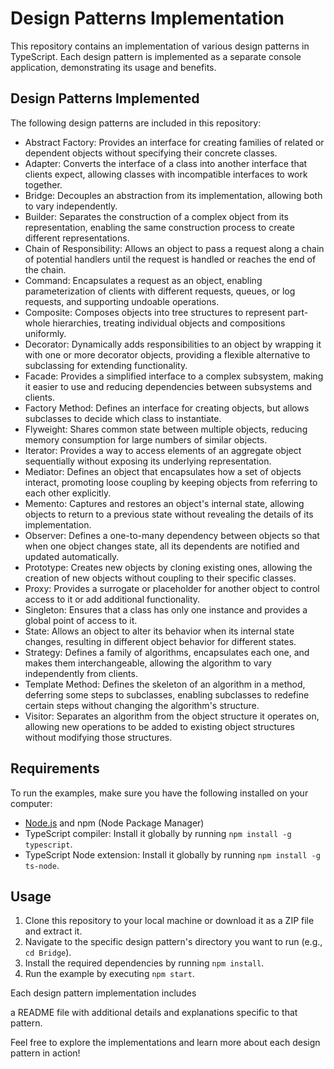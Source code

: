 # Design Patterns Implementation

This repository contains an implementation of various design patterns in TypeScript. Each design pattern is implemented as a separate console application, demonstrating its usage and benefits.

## Design Patterns Implemented

The following design patterns are included in this repository:

- Abstract Factory: Provides an interface for creating families of related or dependent objects without specifying their concrete classes.
- Adapter: Converts the interface of a class into another interface that clients expect, allowing classes with incompatible interfaces to work together.
- Bridge: Decouples an abstraction from its implementation, allowing both to vary independently.
- Builder: Separates the construction of a complex object from its representation, enabling the same construction process to create different representations.
- Chain of Responsibility: Allows an object to pass a request along a chain of potential handlers until the request is handled or reaches the end of the chain.
- Command: Encapsulates a request as an object, enabling parameterization of clients with different requests, queues, or log requests, and supporting undoable operations.
- Composite: Composes objects into tree structures to represent part-whole hierarchies, treating individual objects and compositions uniformly.
- Decorator: Dynamically adds responsibilities to an object by wrapping it with one or more decorator objects, providing a flexible alternative to subclassing for extending functionality.
- Facade: Provides a simplified interface to a complex subsystem, making it easier to use and reducing dependencies between subsystems and clients.
- Factory Method: Defines an interface for creating objects, but allows subclasses to decide which class to instantiate.
- Flyweight: Shares common state between multiple objects, reducing memory consumption for large numbers of similar objects.
- Iterator: Provides a way to access elements of an aggregate object sequentially without exposing its underlying representation.
- Mediator: Defines an object that encapsulates how a set of objects interact, promoting loose coupling by keeping objects from referring to each other explicitly.
- Memento: Captures and restores an object's internal state, allowing objects to return to a previous state without revealing the details of its implementation.
- Observer: Defines a one-to-many dependency between objects so that when one object changes state, all its dependents are notified and updated automatically.
- Prototype: Creates new objects by cloning existing ones, allowing the creation of new objects without coupling to their specific classes.
- Proxy: Provides a surrogate or placeholder for another object to control access to it or add additional functionality.
- Singleton: Ensures that a class has only one instance and provides a global point of access to it.
- State: Allows an object to alter its behavior when its internal state changes, resulting in different object behavior for different states.
- Strategy: Defines a family of algorithms, encapsulates each one, and makes them interchangeable, allowing the algorithm to vary independently from clients.
- Template Method: Defines the skeleton of an algorithm in a method, deferring some steps to subclasses, enabling subclasses to redefine certain steps without changing the algorithm's structure.
- Visitor: Separates an algorithm from the object structure it operates on, allowing new operations to be added to existing object structures without modifying those structures.

## Requirements

To run the examples, make sure you have the following installed on your computer:

- [Node.js](https://nodejs.org/en/) and npm (Node Package Manager)
- TypeScript compiler: Install it globally by running `npm install -g typescript`.
- TypeScript Node extension: Install it globally by running `npm install -g ts-node`.

## Usage

1. Clone this repository to your local machine or download it as a ZIP file and extract it.
2. Navigate to the specific design pattern's directory you want to run (e.g., `cd Bridge`).
3. Install the required dependencies by running `npm install`.
4. Run the example by executing `npm start`.

Each design pattern implementation includes

 a README file with additional details and explanations specific to that pattern.

Feel free to explore the implementations and learn more about each design pattern in action!
